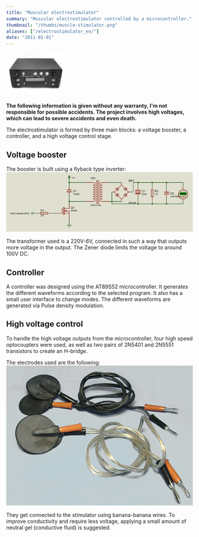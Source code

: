 ```yaml
---
title: "Muscular electrostimulator"
summary: "Muscular electrostimulator controlled by a microcontroller."
thumbnail: "/thumbs/muscle-stimulator.png"
aliases: ["/electrostimulator_en/"]
date: "2011-01-01"
---
```


![Muscle stimulator](/images/electro4.jpg)

**The following information is given without any warranty, I'm not responsible for possible accidents. The project involves high voltages, which can lead to severe accidents and even death.**

The electrostimulator is formed by three main blocks: a voltage booster, a controller, and a high voltage control stage.

## Voltage booster
The booster is built using a flyback type inverter:
![Flyback inverter](/images/inversor.png)

The transformer used is a 220V-6V, connected in such a way that outputs more voltage in the output. The Zener diode limits the voltage to around 100V DC.

## Controller
A controller was designed using the AT89S52 microcontroller. It generates the different waveforms according to the selected program. It also has a small user interface to change modes. The different waveforms are generated via Pulse density modulation.

## High voltage control
To handle the high voltage outputs from the microcontroller, four high speed optocouplers were used, as well as two pairs of 2N5401 and 2N5551 transistors to create an H-bridge.

The electrodes used are the following:
![Electrodes for electrostimulator](/images/electro1.jpg)

They get connected to the stimulator using banana-banana wires. To improve conductivity and require less voltage, applying a small amount of neutral gel (conductive fluid) is suggested.
